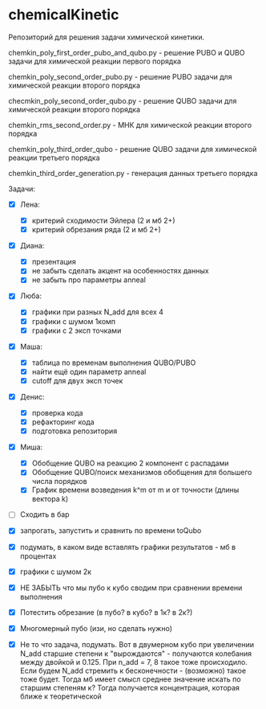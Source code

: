 # chemicalKinetic
Репозиторий для решения задачи химической кинетики.

chemkin_poly_first_order_pubo_and_qubo.py - решение PUBO и QUBO задачи для химической реакции первого порядка

chemkin_poly_second_order_pubo.py - решение PUBO задачи для химической реакции второго порядка

checmkin_poly_second_order_qubo.py - решение QUBO задачи для химической реакции второго порядка

chemkin_rms_second_order.py - МНК для химической реакции второго порядка

chemkin_poly_third_order_qubo - решение QUBO задачи для химической реакции третьего порядка

chemkin_third_order_generation.py - генерация данных третьего порядка

Задачи:

- [x] Лена:
  - [x] критерий сходимости Эйлера (2 и мб 2+)
  - [x] критерий обрезания ряда (2 и мб 2+)
- [x] Диана:
  - [x] презентация
  - [x] не забыть сделать акцент на особенностях данных
  - [x] не забыть про параметры anneal
- [x] Люба:
  - [x] графики при разных N_add для всех 4
  - [x] графики с шумом 1комп
  - [x] графики с 2 эксп точками
- [x] Маша:
  - [x] таблица по временам выполнения QUBO/PUBO
  - [x] найти ещё один параметр anneal
  - [x] cutoff для двух эксп точек
- [x] Денис:
  - [x] проверка кода
  - [x] рефакторинг кода
  - [x] подготовка репозитория
- [x] Миша:
  - [x] Обобщение QUBO на реакцию 2 компонент с распадами
  - [x] Обобщение QUBO/поиск механизмов обобщения для большего числа порядков
  - [x] График времени возведения k^m от m и от точности (длины вектора k)
- [ ] Сходить в бар  
  
- [x] запрогать, запустить и сравнить по времени toQubo
- [x] подумать, в каком виде вставлять графики результатов - мб в процентах
- [x] графики с шумом 2к

- [x] НЕ ЗАБЫТЬ что мы пубо к кубо сводим при сравнении времени выполнения
- [x] Потестить обрезание (в пубо? в кубо? в 1к? в 2к?)

- [x] Многомерный пубо (изи, но сделать нужно)
- [x] Не то что задача, подумать. Вот в двумерном кубо при увеличении N_add старшие степени к "вырождаются" - получаются колебания между двойкой и 0.125. При n_add = 7, 8 такое тоже происходило. Если будем N_add стремить к бесконечности - (возможно) такое тоже будет. Тогда мб имеет смысл среднее значение искать по старшим степеням к? Тогда получается концентрация, которая ближе к теоретической


